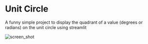 # Unit Circle
A funny simple project to display the quadrant of a value (degrees or radians) on the unit circle using streamlit


![screen_shot](https://user-images.githubusercontent.com/2405291/223706967-3d7233be-ef4f-43fb-a1e7-63f48f4bc998.png)
